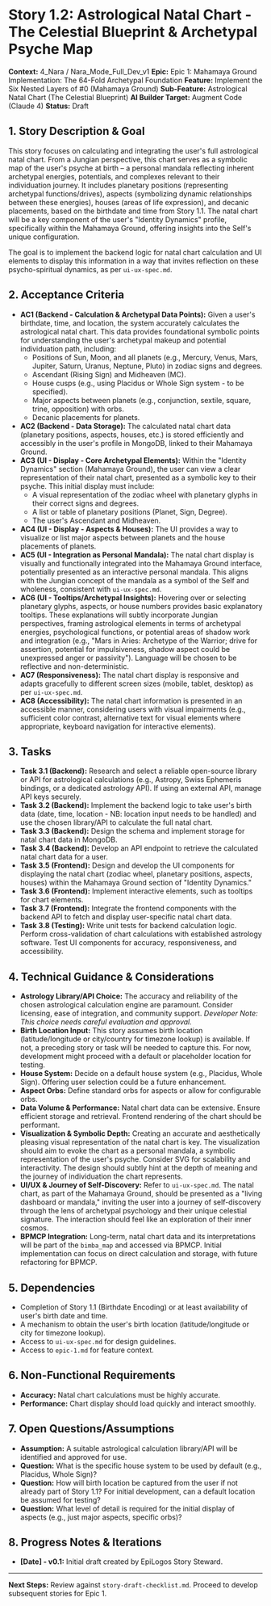 # Story 1.2: Astrological Natal Chart - The Celestial Blueprint & Archetypal Psyche Map

**Context:** 4_Nara / Nara_Mode_Full_Dev_v1
**Epic:** Epic 1: Mahamaya Ground Implementation: The 64-Fold Archetypal Foundation
**Feature:** Implement the Six Nested Layers of #0 (Mahamaya Ground)
**Sub-Feature:** Astrological Natal Chart (The Celestial Blueprint)
**AI Builder Target:** Augment Code (Claude 4)
**Status:** Draft

## 1. Story Description & Goal

This story focuses on calculating and integrating the user's full astrological natal chart. From a Jungian perspective, this chart serves as a symbolic map of the user's psyche at birth – a personal mandala reflecting inherent archetypal energies, potentials, and complexes relevant to their individuation journey. It includes planetary positions (representing archetypal functions/drives), aspects (symbolizing dynamic relationships between these energies), houses (areas of life expression), and decanic placements, based on the birthdate and time from Story 1.1. The natal chart will be a key component of the user's "Identity Dynamics" profile, specifically within the Mahamaya Ground, offering insights into the Self's unique configuration.

The goal is to implement the backend logic for natal chart calculation and UI elements to display this information in a way that invites reflection on these psycho-spiritual dynamics, as per `ui-ux-spec.md`.

## 2. Acceptance Criteria

*   **AC1 (Backend - Calculation & Archetypal Data Points):** Given a user's birthdate, time, and location, the system accurately calculates the astrological natal chart. This data provides foundational symbolic points for understanding the user's archetypal makeup and potential individuation path, including:
    *   Positions of Sun, Moon, and all planets (e.g., Mercury, Venus, Mars, Jupiter, Saturn, Uranus, Neptune, Pluto) in zodiac signs and degrees.
    *   Ascendant (Rising Sign) and Midheaven (MC).
    *   House cusps (e.g., using Placidus or Whole Sign system - to be specified).
    *   Major aspects between planets (e.g., conjunction, sextile, square, trine, opposition) with orbs.
    *   Decanic placements for planets.
*   **AC2 (Backend - Data Storage):** The calculated natal chart data (planetary positions, aspects, houses, etc.) is stored efficiently and accessibly in the user's profile in MongoDB, linked to their Mahamaya Ground.
*   **AC3 (UI - Display - Core Archetypal Elements):** Within the "Identity Dynamics" section (Mahamaya Ground), the user can view a clear representation of their natal chart, presented as a symbolic key to their psyche. This initial display must include:
    *   A visual representation of the zodiac wheel with planetary glyphs in their correct signs and degrees.
    *   A list or table of planetary positions (Planet, Sign, Degree).
    *   The user's Ascendant and Midheaven.
*   **AC4 (UI - Display - Aspects & Houses):** The UI provides a way to visualize or list major aspects between planets and the house placements of planets.
*   **AC5 (UI - Integration as Personal Mandala):** The natal chart display is visually and functionally integrated into the Mahamaya Ground interface, potentially presented as an interactive personal mandala. This aligns with the Jungian concept of the mandala as a symbol of the Self and wholeness, consistent with `ui-ux-spec.md`.
*   **AC6 (UI - Tooltips/Archetypal Insights):** Hovering over or selecting planetary glyphs, aspects, or house numbers provides basic explanatory tooltips. These explanations will subtly incorporate Jungian perspectives, framing astrological elements in terms of archetypal energies, psychological functions, or potential areas of shadow work and integration (e.g., "Mars in Aries: Archetype of the Warrior; drive for assertion, potential for impulsiveness, shadow aspect could be unexpressed anger or passivity"). Language will be chosen to be reflective and non-deterministic.
*   **AC7 (Responsiveness):** The natal chart display is responsive and adapts gracefully to different screen sizes (mobile, tablet, desktop) as per `ui-ux-spec.md`.
*   **AC8 (Accessibility):** The natal chart information is presented in an accessible manner, considering users with visual impairments (e.g., sufficient color contrast, alternative text for visual elements where appropriate, keyboard navigation for interactive elements).

## 3. Tasks

*   **Task 3.1 (Backend):** Research and select a reliable open-source library or API for astrological calculations (e.g., Astropy, Swiss Ephemeris bindings, or a dedicated astrology API). If using an external API, manage API keys securely.
*   **Task 3.2 (Backend):** Implement the backend logic to take user's birth data (date, time, location - NB: location input needs to be handled) and use the chosen library/API to calculate the full natal chart.
*   **Task 3.3 (Backend):** Design the schema and implement storage for natal chart data in MongoDB.
*   **Task 3.4 (Backend):** Develop an API endpoint to retrieve the calculated natal chart data for a user.
*   **Task 3.5 (Frontend):** Design and develop the UI components for displaying the natal chart (zodiac wheel, planetary positions, aspects, houses) within the Mahamaya Ground section of "Identity Dynamics."
*   **Task 3.6 (Frontend):** Implement interactive elements, such as tooltips for chart elements.
*   **Task 3.7 (Frontend):** Integrate the frontend components with the backend API to fetch and display user-specific natal chart data.
*   **Task 3.8 (Testing):** Write unit tests for backend calculation logic. Perform cross-validation of chart calculations with established astrology software. Test UI components for accuracy, responsiveness, and accessibility.

## 4. Technical Guidance & Considerations

*   **Astrology Library/API Choice:** The accuracy and reliability of the chosen astrological calculation engine are paramount. Consider licensing, ease of integration, and community support. *Developer Note: This choice needs careful evaluation and approval.*
*   **Birth Location Input:** This story assumes birth location (latitude/longitude or city/country for timezone lookup) is available. If not, a preceding story or task will be needed to capture this. For now, development might proceed with a default or placeholder location for testing.
*   **House System:** Decide on a default house system (e.g., Placidus, Whole Sign). Offering user selection could be a future enhancement.
*   **Aspect Orbs:** Define standard orbs for aspects or allow for configurable orbs.
*   **Data Volume & Performance:** Natal chart data can be extensive. Ensure efficient storage and retrieval. Frontend rendering of the chart should be performant.
*   **Visualization & Symbolic Depth:** Creating an accurate and aesthetically pleasing visual representation of the natal chart is key. The visualization should aim to evoke the chart as a personal mandala, a symbolic representation of the user's psyche. Consider SVG for scalability and interactivity. The design should subtly hint at the depth of meaning and the journey of individuation the chart represents.
*   **UI/UX & Journey of Self-Discovery:** Refer to `ui-ux-spec.md`. The natal chart, as part of the Mahamaya Ground, should be presented as a "living dashboard or mandala," inviting the user into a journey of self-discovery through the lens of archetypal psychology and their unique celestial signature. The interaction should feel like an exploration of their inner cosmos.
*   **BPMCP Integration:** Long-term, natal chart data and its interpretations will be part of the `bimba_map` and accessed via BPMCP. Initial implementation can focus on direct calculation and storage, with future refactoring for BPMCP.

## 5. Dependencies

*   Completion of Story 1.1 (Birthdate Encoding) or at least availability of user's birth date and time.
*   A mechanism to obtain the user's birth location (latitude/longitude or city for timezone lookup).
*   Access to `ui-ux-spec.md` for design guidelines.
*   Access to `epic-1.md` for feature context.

## 6. Non-Functional Requirements

*   **Accuracy:** Natal chart calculations must be highly accurate.
*   **Performance:** Chart display should load quickly and interact smoothly.

## 7. Open Questions/Assumptions

*   **Assumption:** A suitable astrological calculation library/API will be identified and approved for use.
*   **Question:** What is the specific house system to be used by default (e.g., Placidus, Whole Sign)?
*   **Question:** How will birth location be captured from the user if not already part of Story 1.1? For initial development, can a default location be assumed for testing?
*   **Question:** What level of detail is required for the initial display of aspects (e.g., just major aspects, specific orbs)?

## 8. Progress Notes & Iterations

*   **[Date] - v0.1:** Initial draft created by EpiLogos Story Steward.

---
**Next Steps:** Review against `story-draft-checklist.md`. Proceed to develop subsequent stories for Epic 1.